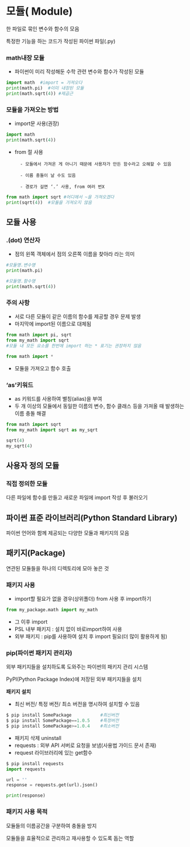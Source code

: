 # 모듈( Module)

한 파일로 묶인 변수와 함수의 모음

특정한 기능을 하는 코드가 작성된 파이썬 파일(.py)

### math내장 모듈

- 파이썬이 미리 작성해둔 수학 관련 변수와 함수가 작성된 모듈

```python
import math  #import = 가져오다
print(math.pi)  #이미 내장된 모듈
print(math.sqrt(4)) #제곱근
```

### 모듈을 가져오는 방법

- import문 사용(권장)

```python
import math
print(math.sqrt(4))
```

- from 절 사용

        - 모듈에서 가져온 게 아니기 때문에 사용자가 만든 함수라고 오해할 수 있음

        - 이름 충돌이 날 수도 있음

        - 경로가 길면 ‘.’ 사용, from 여러 번X

```python
from math import sqrt #어디에서 ~을 가져오겠다
print(sqrt(4))  #모듈을 가져오지 않음
```

## 모듈 사용

### .(dot) 연산자

- 점의 왼쪽 객체에서 점의 오른쪽 이름을 찾아라 라는 의미

```python
#모듈명.변수명
print(math.pi)

#모듈명.함수명
print(math.sqrt(4))
```

### 주의 사항

- 서로 다른 모듈이 같은 이름의 함수를 제공할 경우 문제 발생
- 마지막에 import된 이름으로 대체됨

```python
from math import pi, sqrt
from my_math import sqrt
#모듈 내 모든 요소를 한번에 import 하는 * 표기는 권장하지 않음

from math import *
```

- 모듈을 가져오고 함수 호출

### ‘as’키워드

- as 키워드를 사용하여 별칭(alias)을 부여
- 두 개 이상의 모듈에서 동일한 이름의 변수, 함수 클래스 등을 가져올 때 발생하는 이름 충돌 해결

```python
from math import sqrt
from my_math import sqrt as my_sqrt

sqrt(4)
my_sqrt(4)
```

## 사용자 정의 모듈

### 직접 정의한 모듈

다른 파일에 함수를 만들고 새로운 파일에 import 작성 후 불러오기

## 파이썬 표준 라이브러리(Python Standard Library)

파이썬 언어와 함께 제공되는 다양한 모듈과 패키지의 모음

## 패키지(Package)

연관된 모듈들을 하나의 디렉토리에 모아 놓은 것

### 패키지 사용

- import할 필요가 없을 경우(상위폴더) from 사용 후 import하기

```python
from my_package.math import my_math
```

- 그 이후 import
- PSL 내부 패키지 : 설치 없이 바로import하여 사용
- 외부 패키지 : pip를 사용하여 설치 후 import 필요(더 많이 활용하게 됨)

### pip(파이썬 패키지 관리자)

외부 패키지들을 설치하도록 도와주는 파이썬의 패키지 관리 시스템

PyPI(Python Package Index)에 저장된 외부 패키지들을 설치

**패키지 설치**

- 최신 버전/ 특정 버전/ 최소 버전을 명시하여 설치할 수 있음

```python
$ pip install SomePackage           #최신버전
$ pip install SomePackage==1.0.5    #특정버전
$ pip install SomePackage>=1.0.4    #최소버전
```

- 패키지 삭제 uninstall
- requests : 외부 API  서버로 요청을 보냄(사용법 가이드 문서 존재)
- request 라이브러리에 있는 get함수

```python
$ pip install requests
import requests

url = ''
response = requests.get(url).json()

print(response)
```

### 패키지 사용 목적

모듈들의 이름공간을 구분하여 충돌을 방지

모듈들을 효율적으로 관리하고 재사용할 수 있도록 돕는 역할